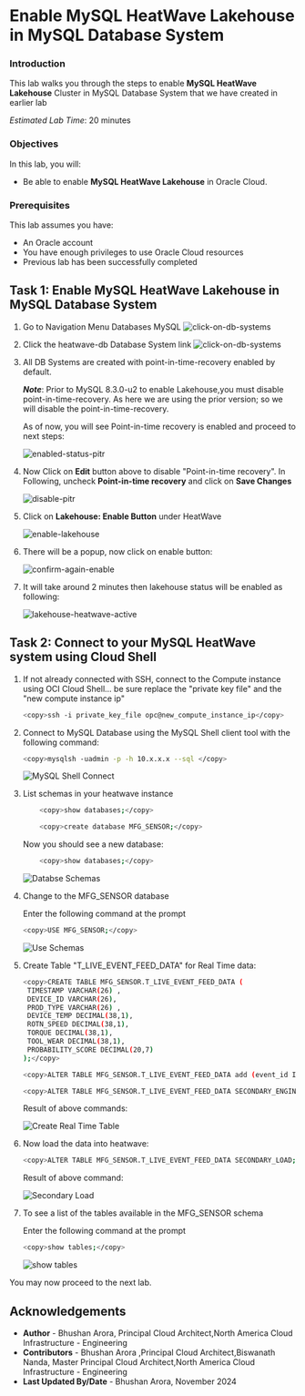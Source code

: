 # Enable MySQL HeatWave Lakehouse in MySQL Database System

### Introduction

This lab walks you through the steps to enable **MySQL HeatWave Lakehouse** Cluster in MySQL Database System that we have created in earlier lab

_Estimated Lab Time_: 20 minutes

### Objectives

In this lab, you will:
* Be able to enable **MySQL HeatWave Lakehouse** in Oracle Cloud.

### Prerequisites

This lab assumes you have:
- An Oracle account
- You have enough privileges to use Oracle Cloud resources
- Previous lab has been successfully completed

## Task 1: Enable MySQL HeatWave Lakehouse in MySQL Database System

1. Go to Navigation Menu Databases MySQL
    ![click-on-db-systems](images/click-on-db-systems.png)

2. Click the heatwave-db Database System link
    ![click-on-db-systems](images/db-system-link.png)

3. All DB Systems are created with point-in-time-recovery enabled by default. 

    ***Note***: Prior to MySQL 8.3.0-u2 to enable Lakehouse,you must disable point-in-time-recovery. As here we are using the prior version; so we will disable the point-in-time-recovery.


    As of now, you will see Point-in-time recovery is enabled and proceed to next steps:

    ![enabled-status-pitr](images/enabled-status-pitr.png)


4. Now Click on **Edit** button above to disable "Point-in-time recovery". In Following, uncheck **Point-in-time recovery** and click on **Save Changes**

    ![disable-pitr](images/disable-pitr.png)

5. Click on **Lakehouse: Enable Button** under HeatWave


	![enable-lakehouse](images/enable-lakehouse.png)

6. There will be a popup, now click on enable button:

    ![confirm-again-enable](images/confirm-enable-lakehouse.png)

7. It will take around 2 minutes then lakehouse status will be enabled as following:


	![lakehouse-heatwave-active](images/lakehouse-heatwave-active.png)


## Task 2: Connect to your MySQL HeatWave system using Cloud Shell

1. If not already connected with SSH, connect to the Compute instance using OCI Cloud Shell... be sure replace the  "private key file"  and the "new compute instance ip"

     ```bash
    <copy>ssh -i private_key_file opc@new_compute_instance_ip</copy>
     ```

2. Connect to MySQL Database using the MySQL Shell client tool with the following command:

    ```bash
    <copy>mysqlsh -uadmin -p -h 10.x.x.x --sql </copy>
    ```

    ![MySQL Shell Connect](./images/mysql-shell-login.png " mysql shell login")

3. List schemas in your heatwave instance

    ```bash
        <copy>show databases;</copy>
    ```
    
    ```bash
        <copy>create database MFG_SENSOR;</copy>
    ```

    Now you should see a new database:

    ```bash
        <copy>show databases;</copy>
    ```

    ![Databse Schemas](./images/show-databases.png "list schemas after")

4. Change to the MFG\_SENSOR database

    Enter the following command at the prompt

    ```bash
    <copy>USE MFG_SENSOR;</copy>
    ```
    ![Use Schemas](./images/use-mfg.png "use shchema")

5. Create Table "T\_LIVE\_EVENT\_FEED\_DATA" for Real Time data:

    ```bash
    <copy>CREATE TABLE MFG_SENSOR.T_LIVE_EVENT_FEED_DATA (
     TIMESTAMP VARCHAR(26) ,
     DEVICE_ID VARCHAR(26),
     PROD_TYPE VARCHAR(26) ,
     DEVICE_TEMP DECIMAL(38,1),
     ROTN_SPEED DECIMAL(38,1),
     TORQUE DECIMAL(38,1),
     TOOL_WEAR DECIMAL(38,1),
     PROBABILITY_SCORE DECIMAL(20,7)
    );</copy>
    ```

    ```bash
    <copy>ALTER TABLE MFG_SENSOR.T_LIVE_EVENT_FEED_DATA add (event_id INT AUTO_INCREMENT PRIMARY KEY);</copy>
    ```

    ```bash
    <copy>ALTER TABLE MFG_SENSOR.T_LIVE_EVENT_FEED_DATA SECONDARY_ENGINE=RAPID;</copy>
    ```

    Result of above commands:

    ![Create Real Time Table](./images/create-real-time-table.png "real time table creation")

6. Now load the data into heatwave:

    ```bash
    <copy>ALTER TABLE MFG_SENSOR.T_LIVE_EVENT_FEED_DATA SECONDARY_LOAD;</copy>
    ```

    Result of above command:

    ![Secondary Load](./images/secondary-load-ream-time-table.png "secondary real time table load")


7. To see a list of the tables available in the MFG\_SENSOR schema

    Enter the following command at the prompt

    ```bash
    <copy>show tables;</copy>
    ```
    ![show tables](./images/show-schema-table.png "show tables")



You may now proceed to the next lab.

## Acknowledgements
* **Author** - Bhushan Arora, Principal Cloud Architect,North America Cloud Infrastructure - Engineering
* **Contributors** - Bhushan Arora ,Principal Cloud Architect,Biswanath Nanda, Master Principal Cloud Architect,North America Cloud Infrastructure - Engineering
* **Last Updated By/Date** - Bhushan Arora, November 2024
